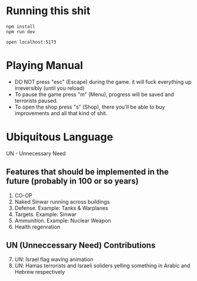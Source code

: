# Running this shit
```shell
npm install
npm run dev

open localhost:5173
```

# Playing Manual
- DO NOT press "esc" (Escape) during the game. it will fuck everything up irreversibly (until you reload)
- To pause the game press "m" (Menu), progress will be saved and terrorists paused.
- To open the shop press "s" (Shop), there you'll be able to buy improvements and all that kind of shit.

# Ubiquitous Language
UN - Unnecessary Need

## Features that should be implemented in the future (probably in 100 or so years)
1. CO-OP
2. Naked Sinwar running across buildings
3. Defense. Example: Tanks & Warplanes
4. Targets. Example: Sinwar
6. Ammunition. Example: Nuclear Weapon
7. Health regenration

## UN (Unneccessary Need) Contributions 
7. *UN*: Israel flag waving animation
8. *UN*: Hamas terrorists and Israeli soliders yelling something in Arabic and Hebrew respectively

